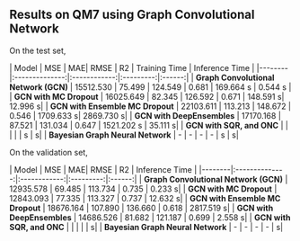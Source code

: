 ## Results on QM7 using Graph Convolutional Network

On the test set,

| Model  | MSE | MAE| RMSE | R2 | Training Time | Inference Time |
|--------|:--------------:|:------------:|:---------:|:------:|
| **Graph Convolutional Network (GCN)** | 15512.530 | 75.499 | 124.549 | 0.681 | 169.664 s | 0.544 s |
| **GCN with MC Dropout** | 16025.649 | 82.345 | 126.592 | 0.671 | 148.591 s| 12.996 s|
| **GCN with Ensemble MC Dropout** | 22103.611 | 113.213 | 148.672 | 0.546 | 1709.633 s| 2869.730 s|
| **GCN with DeepEnsembles** | 17170.168 | 87.521 | 131.034 | 0.647 | 1521.202 s | 35.111 s|
| **GCN with SQR, and ONC** |  |  |  |  | s |  s|
| **Bayesian Graph Neural Network** | - | - | - | - | s | s|

On the validation set,

| Model  | MSE | MAE| RMSE | R2 | Inference Time |
|--------|:--------------:|:------------:|:---------:|:------:|
| **Graph Convolutional Network (GCN)** | 12935.578 | 69.485 | 113.734 | 0.735 | 0.233 s|
| **GCN with MC Dropout** | 12843.093 | 77.335 | 113.327 | 0.737 | 12.632 s|
| **GCN with Ensemble MC Dropout** | 18676.164 | 107.890 | 136.660 | 0.618 | 2817.519 s|
| **GCN with DeepEnsembles** | 14686.526  | 81.682 | 121.187 | 0.699  |  2.558 s|
| **GCN with SQR, and ONC** |  |  |  |  |   s|
| **Bayesian Graph Neural Network** | - | - | - | - | s|
